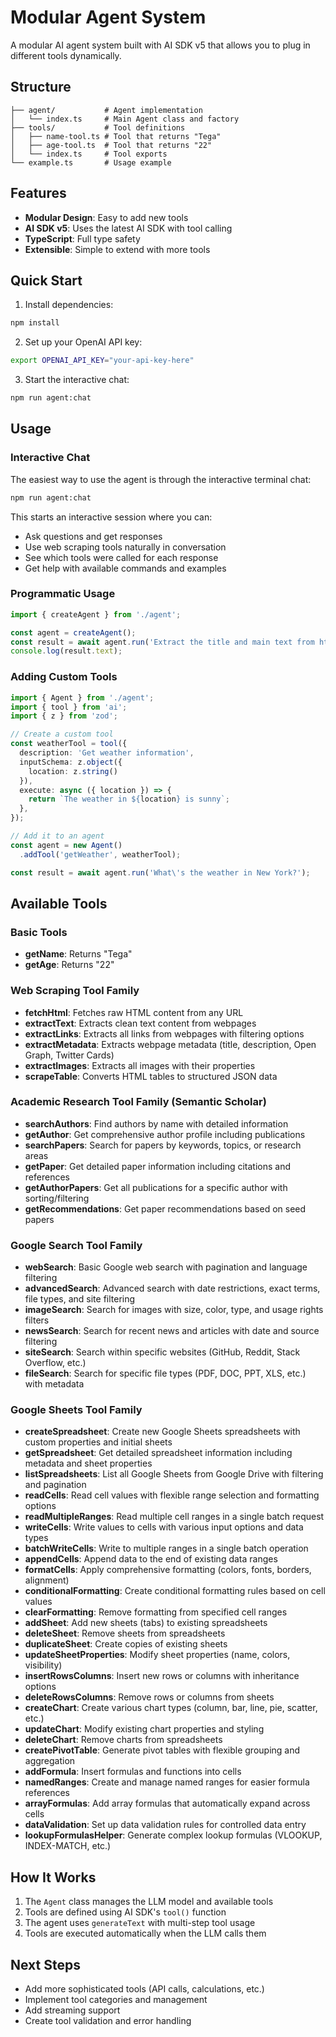 # Modular Agent System

A modular AI agent system built with AI SDK v5 that allows you to plug in different tools dynamically.

## Structure

```
├── agent/           # Agent implementation
│   └── index.ts     # Main Agent class and factory
├── tools/           # Tool definitions
│   ├── name-tool.ts # Tool that returns "Tega"
│   ├── age-tool.ts  # Tool that returns "22"
│   └── index.ts     # Tool exports
└── example.ts       # Usage example
```

## Features

- **Modular Design**: Easy to add new tools
- **AI SDK v5**: Uses the latest AI SDK with tool calling
- **TypeScript**: Full type safety
- **Extensible**: Simple to extend with more tools

## Quick Start

1. Install dependencies:
```bash
npm install
```

2. Set up your OpenAI API key:
```bash
export OPENAI_API_KEY="your-api-key-here"
```

3. Start the interactive chat:
```bash
npm run agent:chat
```

## Usage

### Interactive Chat

The easiest way to use the agent is through the interactive terminal chat:

```bash
npm run agent:chat
```

This starts an interactive session where you can:
- Ask questions and get responses
- Use web scraping tools naturally in conversation
- See which tools were called for each response
- Get help with available commands and examples

### Programmatic Usage

```typescript
import { createAgent } from './agent';

const agent = createAgent();
const result = await agent.run('Extract the title and main text from https://example.com');
console.log(result.text);
```

### Adding Custom Tools

```typescript
import { Agent } from './agent';
import { tool } from 'ai';
import { z } from 'zod';

// Create a custom tool
const weatherTool = tool({
  description: 'Get weather information',
  inputSchema: z.object({
    location: z.string()
  }),
  execute: async ({ location }) => {
    return `The weather in ${location} is sunny`;
  },
});

// Add it to an agent
const agent = new Agent()
  .addTool('getWeather', weatherTool);

const result = await agent.run('What\'s the weather in New York?');
```

## Available Tools

### Basic Tools
- **getName**: Returns "Tega"
- **getAge**: Returns "22"

### Web Scraping Tool Family
- **fetchHtml**: Fetches raw HTML content from any URL
- **extractText**: Extracts clean text content from webpages
- **extractLinks**: Extracts all links from webpages with filtering options
- **extractMetadata**: Extracts webpage metadata (title, description, Open Graph, Twitter Cards)
- **extractImages**: Extracts all images with their properties
- **scrapeTable**: Converts HTML tables to structured JSON data

### Academic Research Tool Family (Semantic Scholar)
- **searchAuthors**: Find authors by name with detailed information
- **getAuthor**: Get comprehensive author profile including publications
- **searchPapers**: Search for papers by keywords, topics, or research areas
- **getPaper**: Get detailed paper information including citations and references
- **getAuthorPapers**: Get all publications for a specific author with sorting/filtering
- **getRecommendations**: Get paper recommendations based on seed papers

### Google Search Tool Family
- **webSearch**: Basic Google web search with pagination and language filtering
- **advancedSearch**: Advanced search with date restrictions, exact terms, file types, and site filtering
- **imageSearch**: Search for images with size, color, type, and usage rights filters
- **newsSearch**: Search for recent news and articles with date and source filtering
- **siteSearch**: Search within specific websites (GitHub, Reddit, Stack Overflow, etc.)
- **fileSearch**: Search for specific file types (PDF, DOC, PPT, XLS, etc.) with metadata

### Google Sheets Tool Family
- **createSpreadsheet**: Create new Google Sheets spreadsheets with custom properties and initial sheets
- **getSpreadsheet**: Get detailed spreadsheet information including metadata and sheet properties
- **listSpreadsheets**: List all Google Sheets from Google Drive with filtering and pagination
- **readCells**: Read cell values with flexible range selection and formatting options
- **readMultipleRanges**: Read multiple cell ranges in a single batch request
- **writeCells**: Write values to cells with various input options and data types
- **batchWriteCells**: Write to multiple ranges in a single batch operation
- **appendCells**: Append data to the end of existing data ranges
- **formatCells**: Apply comprehensive formatting (colors, fonts, borders, alignment)
- **conditionalFormatting**: Create conditional formatting rules based on cell values
- **clearFormatting**: Remove formatting from specified cell ranges
- **addSheet**: Add new sheets (tabs) to existing spreadsheets
- **deleteSheet**: Remove sheets from spreadsheets
- **duplicateSheet**: Create copies of existing sheets
- **updateSheetProperties**: Modify sheet properties (name, colors, visibility)
- **insertRowsColumns**: Insert new rows or columns with inheritance options
- **deleteRowsColumns**: Remove rows or columns from sheets
- **createChart**: Create various chart types (column, bar, line, pie, scatter, etc.)
- **updateChart**: Modify existing chart properties and styling
- **deleteChart**: Remove charts from spreadsheets
- **createPivotTable**: Generate pivot tables with flexible grouping and aggregation
- **addFormula**: Insert formulas and functions into cells
- **namedRanges**: Create and manage named ranges for easier formula references
- **arrayFormulas**: Add array formulas that automatically expand across cells
- **dataValidation**: Set up data validation rules for controlled data entry
- **lookupFormulasHelper**: Generate complex lookup formulas (VLOOKUP, INDEX-MATCH, etc.)

## How It Works

1. The `Agent` class manages the LLM model and available tools
2. Tools are defined using AI SDK's `tool()` function
3. The agent uses `generateText` with multi-step tool usage
4. Tools are executed automatically when the LLM calls them

## Next Steps

- Add more sophisticated tools (API calls, calculations, etc.)
- Implement tool categories and management
- Add streaming support
- Create tool validation and error handling